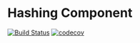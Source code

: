 # Hashing Component

[![Build Status](https://travis-ci.com/rebel-framework/hashing.svg?branch=master)](https://travis-ci.com/rebel-framework/hashing)
[![codecov](https://codecov.io/gh/rebel-framework/hashing/branch/master/graph/badge.svg)](https://codecov.io/gh/rebel-framework/hashing)
